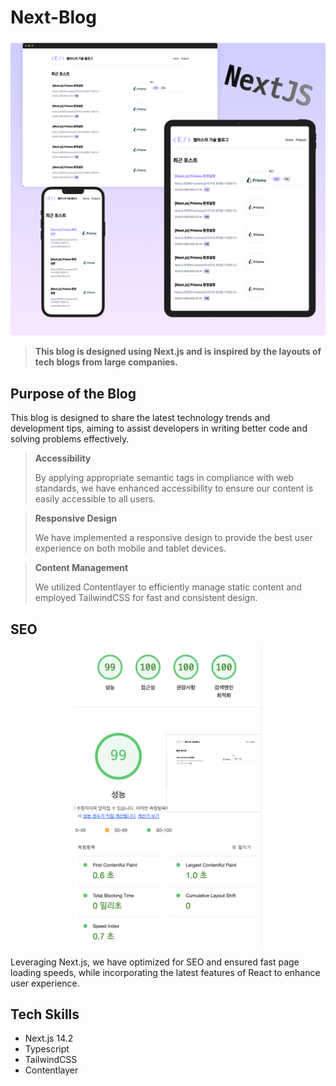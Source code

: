 # Next-Blog

![next-blog](public/images/next-blog-intro.png)

> **This blog is designed using Next.js and is inspired by the layouts of tech blogs from large companies.**

## Purpose of the Blog

This blog is designed to share the latest technology trends and development tips, aiming to assist developers in writing better code and solving problems effectively.

> **Accessibility**
>
> By applying appropriate semantic tags in compliance with web standards, we have enhanced accessibility to ensure our content is easily accessible to all users.

> **Responsive Design**
>
> We have implemented a responsive design to provide the best user experience on both mobile and tablet devices.

> **Content Management**
>
> We utilized Contentlayer to efficiently manage static content and employed TailwindCSS for fast and consistent design.

## SEO

<div align='center'>
<img width="300" alt="next-blog-seo" src="public/images/next-blog-seo.png">
</div>

Leveraging Next.js, we have optimized for SEO and ensured fast page loading speeds, while incorporating the latest features of React to enhance user experience.

## Tech Skills

- Next.js 14.2
- Typescript
- TailwindCSS
- Contentlayer
